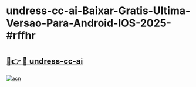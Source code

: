 # undress-cc-ai-Baixar-Gratis-Ultima-Versao-Para-Android-IOS-2025-#rffhr

# <h2><a href="https://ainizakaria.my?title=undress-cc-ai&ref=24M">🔗👉 🔴 undress-cc-ai</a></h2>

[![acn](https://github.com/user-attachments/assets/0f9c940e-d8b0-45ae-aac7-cd30a18b3e1c)](https://ainizakaria.my?title=undress-cc-ai&ref=24M)

